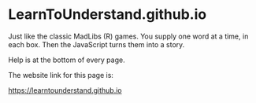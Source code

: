 # LearnToUnderstand.github.io
Just like the classic MadLibs (R) games.  You supply one word at a time, in each box.  Then the JavaScript turns them into a story. 

Help is at the bottom of every page.  

The website link for this page is: 

https://learntounderstand.github.io

